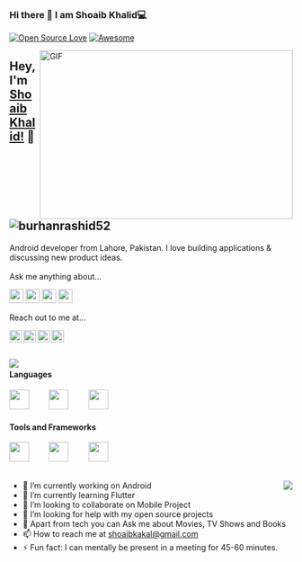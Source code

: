 
### Hi there 👋 I am  Shoaib Khalid💻


[![Open Source Love](https://badges.frapsoft.com/os/v2/open-source.svg?v=103)](https://github.com/shoaibkakal) 
[![Awesome](https://cdn.rawgit.com/sindresorhus/awesome/d7305f38d29fed78fa85652e3a63e154dd8e8829/media/badge.svg)](https://github.com/shoaibkakal)

<img align="right" alt="GIF" src="https://github.com/abhisheknaiidu/abhisheknaiidu/blob/master/code.gif?raw=true" width="450" height="300" />

## Hey, I'm [Shoaib Khalid!](https://dev.to/shoaibkakal) 👋 <a align="left"> <img src="https://visitor-badge.glitch.me/badge?page_id=shoaibkakal.visitor-badge" alt="burhanrashid52" /> </a>

Android developer from Lahore, Pakistan. I love building applications & discussing new product ideas.
<br/>
<br/>
Ask me anything about...

<img src='https://img.shields.io/badge/flutter-%230095D5?logo=flutter&logoColor=blue&style=for-the-badge' height='25'/> <img src='https://img.shields.io/badge/Android-3DDC84?logo=android&logoColor=white&style=for-the-badge' height='25'/> <img src='https://img.shields.io/badge/kotlin-%230095D5.svg?&style=for-the-badge&logo=kotlin&logoColor=white' height='25'/> <img src='https://img.shields.io/badge/react-%2300ADD8.svg?&style=for-the-badge&logo=react&logoColor=white' height='25'/>


Reach out to me at...

<a href="https://twitter.com/shoaibkakal">
  <img align="left" alt="shoaibkakal's Twitter" width="22px" src="https://cdn.jsdelivr.net/npm/simple-icons@v3/icons/twitter.svg" />
</a><a href="https://www.linkedin.com/in/shoaibkakal">
  <img align="left" alt="shoaibkakal's Linkdein" width="22px" src="https://cdn.jsdelivr.net/npm/simple-icons@v3/icons/linkedin.svg" />
</a><a href="https://instagram.com/shoaibkakal/">
  <img align="left" alt="shoaibkakal's Instagram" width="22px" src="https://cdn.jsdelivr.net/npm/simple-icons@v3/icons/instagram.svg" />
</a><a href="https://facebook.com/shoaibkakal">
  <img align="left" alt="shoaibkakal's Facebook" width="22px" src="https://cdn.jsdelivr.net/npm/simple-icons@v3/icons/facebook.svg" />
</a>
<br/>
<br/>
<br/>
<img align="left" src="https://github-readme-stats.vercel.app/api?username=shoaibkakal&show_icons=true&title_color=fff&icon_color=79ff97&text_color=9f9f9f&bg_color=151515"/>

#### Languages
<img src="https://devicons.github.io/devicon/devicon.git/icons/java/java-original.svg" width="35px">&nbsp;&nbsp;&nbsp;&nbsp;&nbsp;&nbsp;&nbsp;&nbsp;
<img src="https://devicons.github.io/devicon/devicon.git/icons/kotlin/kotlin-original.svg" width="35px">&nbsp;&nbsp;&nbsp;&nbsp;&nbsp;&nbsp;&nbsp;&nbsp;
<img src="https://devicons.github.io/devicon/devicon.git/icons/flutter/flutter-original.svg" width="35px">&nbsp;&nbsp;&nbsp;&nbsp;&nbsp;&nbsp;&nbsp;&nbsp;

#### Tools and Frameworks
<img src="https://devicons.github.io/devicon/devicon.git/icons/android/android-original.svg" width="35px">&nbsp;&nbsp;&nbsp;&nbsp;&nbsp;&nbsp;&nbsp;&nbsp;
<img src="https://devicons.github.io/devicon/devicon.git/icons/flutter/flutter-original.svg" width="35px">&nbsp;&nbsp;&nbsp;&nbsp;&nbsp;&nbsp;&nbsp;&nbsp;
<img src="https://devicons.github.io/devicon/devicon.git/icons/git/git-original.svg" width="35px">&nbsp;&nbsp;&nbsp;&nbsp;&nbsp;&nbsp;&nbsp;&nbsp;&nbsp;
<br/>
<br/>

<a href="https://github.com/iampawan">
  <img align="right" src="https://github-readme-stats.vercel.app/api/top-langs/?username=shoaibkakal&theme=light&hide_langs_below=1" />
</a>

- 🔭 I’m currently working on Android
- 🌱 I’m currently learning Flutter
- 👯 I’m looking to collaborate on Mobile Project
- 🤔 I’m looking for help with my open source projects
- 💬 Apart from tech you can Ask me about Movies, TV Shows and Books
- 📫 How to reach me at shoaibkakal@gmail.com
- ⚡ Fun fact: I can mentally be present in a meeting for 45-60 minutes.
